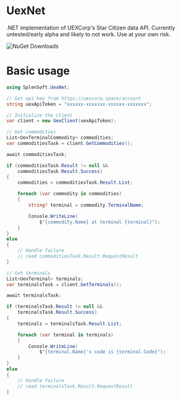 # UexNet
 .NET implementation of UEXCorp's Star Citizen data API. Currently untested/early alpha and likely to not work. Use at your own risk.

 ![NuGet Downloads](https://img.shields.io/nuget/dt/:SplenSoft.UexNet)

# Basic usage

```csharp
using SplenSoft.UexNet;

// Get api key from https://uexcorp.space/account
string uexApiToken = "xxxxxx-xxxxxxx-xxxxxx-xxxxxxx";

// Initialize the client
var client = new UexClient(uexApiToken);

// Get commodities
List<UexTerminalCommodity> commodities;
var commoditiesTask = client.GetCommodities();

await commoditiesTask;

if (commoditiesTask.Result != null && 
    commoditiesTask.Result.Success)
{
    commodities = commoditiesTask.Result.List;

    foreach (var commodity in commodities)
    {
        string? terminal = commodity.TerminalName;

        Console.WriteLine(
            $"{commodity.Name} at terminal {terminal}");
    }
}
else
{
    // Handle failure
    // read commoditiesTask.Result.RequestResult
}

// Get terminals
List<UexTerminal> terminals;
var terminalsTask = client.GetTerminals();

await terminalsTask;

if (terminalsTask.Result != null &&
    terminalsTask.Result.Success)
{
    terminals = terminalsTask.Result.List;

    foreach (var terminal in terminals)
    {
        Console.WriteLine(
            $"{terminal.Name}'s code is {terminal.Code}");
    }
}
else
{
    // Handle failure
    // read terminalsTask.Result.RequestResult
}
```
